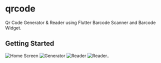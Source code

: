 # qrcode

Qr Code Generator & Reader using Flutter Barcode Scanner and Barcode Widget.

## Getting Started

![Home Screen](https://user-images.githubusercontent.com/48661562/147338953-0e05b8dd-8c62-42d7-a49f-ec96674595bf.png)
![Generator](https://user-images.githubusercontent.com/48661562/147339004-e6487295-a5ab-497e-8a31-d6c34bc4e9ec.png)
![Reader](https://user-images.githubusercontent.com/48661562/147339134-83e98714-87e0-4fd4-a9f9-34c8a18bdd0f.png)
![Reader..](https://user-images.githubusercontent.com/48661562/147339197-82ae82dd-8781-4abc-ad7d-936a306ed432.png)

